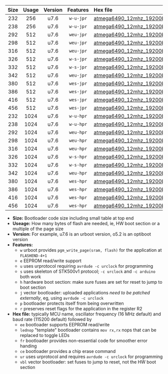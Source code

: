 |Size|Usage|Version|Features|Hex file|
|:-:|:-:|:-:|:-:|:--|
|232|256|u7.6|`w-u-jpr`|[atmega6490_12mhz_19200bps_ur_vbl.hex](https://raw.githubusercontent.com/stefanrueger/urboot/main/atmega6490_12mhz_19200bps_ur_vbl.hex)|
|238|256|u7.6|`w-u-jpr`|[atmega6490_12mhz_19200bps_lednop_ur_vbl.hex](https://raw.githubusercontent.com/stefanrueger/urboot/main/atmega6490_12mhz_19200bps_lednop_ur_vbl.hex)|
|292|512|u7.6|`weu-jpr`|[atmega6490_12mhz_19200bps_ee_ur_vbl.hex](https://raw.githubusercontent.com/stefanrueger/urboot/main/atmega6490_12mhz_19200bps_ee_ur_vbl.hex)|
|298|512|u7.6|`weu-jpr`|[atmega6490_12mhz_19200bps_ee_lednop_ur_vbl.hex](https://raw.githubusercontent.com/stefanrueger/urboot/main/atmega6490_12mhz_19200bps_ee_lednop_ur_vbl.hex)|
|316|512|u7.6|`weu-jpr`|[atmega6490_12mhz_19200bps_ee_lednop_fr_ur_vbl.hex](https://raw.githubusercontent.com/stefanrueger/urboot/main/atmega6490_12mhz_19200bps_ee_lednop_fr_ur_vbl.hex)|
|326|512|u7.6|`w-s-jpr`|[atmega6490_12mhz_19200bps_vbl.hex](https://raw.githubusercontent.com/stefanrueger/urboot/main/atmega6490_12mhz_19200bps_vbl.hex)|
|332|512|u7.6|`w-s-jpr`|[atmega6490_12mhz_19200bps_lednop_vbl.hex](https://raw.githubusercontent.com/stefanrueger/urboot/main/atmega6490_12mhz_19200bps_lednop_vbl.hex)|
|342|512|u7.6|`weu-jpr`|[atmega6490_12mhz_19200bps_ee_lednop_fr_ce_ur_vbl.hex](https://raw.githubusercontent.com/stefanrueger/urboot/main/atmega6490_12mhz_19200bps_ee_lednop_fr_ce_ur_vbl.hex)|
|380|512|u7.6|`wes-jpr`|[atmega6490_12mhz_19200bps_ee_vbl.hex](https://raw.githubusercontent.com/stefanrueger/urboot/main/atmega6490_12mhz_19200bps_ee_vbl.hex)|
|386|512|u7.6|`wes-jpr`|[atmega6490_12mhz_19200bps_ee_lednop_vbl.hex](https://raw.githubusercontent.com/stefanrueger/urboot/main/atmega6490_12mhz_19200bps_ee_lednop_vbl.hex)|
|416|512|u7.6|`wes-jpr`|[atmega6490_12mhz_19200bps_ee_lednop_fr_vbl.hex](https://raw.githubusercontent.com/stefanrueger/urboot/main/atmega6490_12mhz_19200bps_ee_lednop_fr_vbl.hex)|
|456|512|u7.6|`wes-jpr`|[atmega6490_12mhz_19200bps_ee_lednop_fr_ce_vbl.hex](https://raw.githubusercontent.com/stefanrueger/urboot/main/atmega6490_12mhz_19200bps_ee_lednop_fr_ce_vbl.hex)|
|232|1024|u7.6|`w-u-hpr`|[atmega6490_12mhz_19200bps_ur.hex](https://raw.githubusercontent.com/stefanrueger/urboot/main/atmega6490_12mhz_19200bps_ur.hex)|
|238|1024|u7.6|`w-u-hpr`|[atmega6490_12mhz_19200bps_lednop_ur.hex](https://raw.githubusercontent.com/stefanrueger/urboot/main/atmega6490_12mhz_19200bps_lednop_ur.hex)|
|292|1024|u7.6|`weu-hpr`|[atmega6490_12mhz_19200bps_ee_ur.hex](https://raw.githubusercontent.com/stefanrueger/urboot/main/atmega6490_12mhz_19200bps_ee_ur.hex)|
|298|1024|u7.6|`weu-hpr`|[atmega6490_12mhz_19200bps_ee_lednop_ur.hex](https://raw.githubusercontent.com/stefanrueger/urboot/main/atmega6490_12mhz_19200bps_ee_lednop_ur.hex)|
|316|1024|u7.6|`weu-hpr`|[atmega6490_12mhz_19200bps_ee_lednop_fr_ur.hex](https://raw.githubusercontent.com/stefanrueger/urboot/main/atmega6490_12mhz_19200bps_ee_lednop_fr_ur.hex)|
|326|1024|u7.6|`w-s-hpr`|[atmega6490_12mhz_19200bps.hex](https://raw.githubusercontent.com/stefanrueger/urboot/main/atmega6490_12mhz_19200bps.hex)|
|332|1024|u7.6|`w-s-hpr`|[atmega6490_12mhz_19200bps_lednop.hex](https://raw.githubusercontent.com/stefanrueger/urboot/main/atmega6490_12mhz_19200bps_lednop.hex)|
|342|1024|u7.6|`weu-hpr`|[atmega6490_12mhz_19200bps_ee_lednop_fr_ce_ur.hex](https://raw.githubusercontent.com/stefanrueger/urboot/main/atmega6490_12mhz_19200bps_ee_lednop_fr_ce_ur.hex)|
|380|1024|u7.6|`wes-hpr`|[atmega6490_12mhz_19200bps_ee.hex](https://raw.githubusercontent.com/stefanrueger/urboot/main/atmega6490_12mhz_19200bps_ee.hex)|
|386|1024|u7.6|`wes-hpr`|[atmega6490_12mhz_19200bps_ee_lednop.hex](https://raw.githubusercontent.com/stefanrueger/urboot/main/atmega6490_12mhz_19200bps_ee_lednop.hex)|
|416|1024|u7.6|`wes-hpr`|[atmega6490_12mhz_19200bps_ee_lednop_fr.hex](https://raw.githubusercontent.com/stefanrueger/urboot/main/atmega6490_12mhz_19200bps_ee_lednop_fr.hex)|
|456|1024|u7.6|`wes-hpr`|[atmega6490_12mhz_19200bps_ee_lednop_fr_ce.hex](https://raw.githubusercontent.com/stefanrueger/urboot/main/atmega6490_12mhz_19200bps_ee_lednop_fr_ce.hex)|

- **Size:** Bootloader code size including small table at top end
- **Useage:** How many bytes of flash are needed, ie, HW boot section or a multiple of the page size
- **Version:** For example, u7.6 is an urboot version, o5.2 is an optiboot version
- **Features:**
  + `w` urboot provides `pgm_write_page(sram, flash)` for the application at `FLASHEND-4+1`
  + `e` EEPROM read/write support
  + `u` uses urprotocol requiring `avrdude -c urclock` for programming
  + `s` uses skeleton of STK500v1 protocol; `-c urclock` and `-c arduino` both work
  + `h` hardware boot section: make sure fuses are set for reset to jump to boot section
  + `j` vector bootloader: uploaded applications *need to be patched externally*, eg, using `avrdude -c urclock`
  + `p` bootloader protects itself from being overwritten
  + `r` preserves reset flags for the application in the register R2
- **Hex file:** typically MCU name, oscillator frequency (16 MHz default) and baud rate (115200 default) followed by
  + `ee` bootloader supports EEPROM read/write
  + `lednop` "template" bootloader contains `mov rx,rx` nops that can be replaced to toggle LEDs
  + `fr` bootloader provides non-essential code for smoother error handing
  + `ce` bootloader provides a chip erase command
  + `ur` uses urprotocol and requires `avrdude -c urclock` for programming
  + `vbl` vector bootloader: set fuses to jump to reset, not the HW boot section
